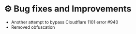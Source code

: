 # ⚙️ Bug fixes and Improvements

- Another attempt to bypass Cloudflare 1101 error #940
- Removed obfuscation
